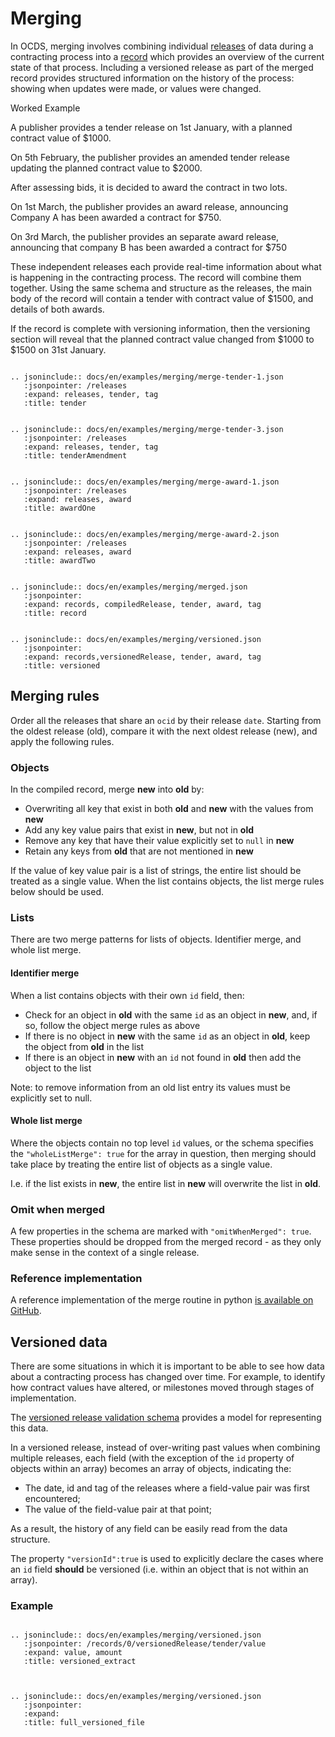 # Merging 

In OCDS, merging involves combining individual [releases](../getting_started/releases_and_records.md) of data during a contracting process into a [record](../getting_started/releases_and_records.md) which provides an overview of the current state of that process. Including a versioned release as part of the merged record provides structured information on the history of the process: showing when updates were made, or values were changed. 

<div class="example hint" markdown=1>

<p class="first admonition-title">Worked Example</p>

A publisher provides a tender release on 1st January, with a planned contract value of $1000.

On 5th February, the publisher provides an amended tender release updating the planned contract value to $2000.

After assessing bids, it is decided to award the contract in two lots.

On 1st March, the publisher provides an award release, announcing Company A has been awarded a contract for $750.

On 3rd March, the publisher provides an separate award release, announcing that company B has been awarded a contract for $750

These independent releases each provide real-time information about what is happening in the contracting process. The record will combine them together. Using the same schema and structure as the releases, the main body of the record will contain a tender with contract value of $1500, and details of both awards.

If the record is complete with versioning information, then the versioning section will reveal that the planned contract value changed from $1000 to $1500 on 31st January.

```eval_rst

.. jsoninclude:: docs/en/examples/merging/merge-tender-1.json
   :jsonpointer: /releases
   :expand: releases, tender, tag
   :title: tender

```

```eval_rst

.. jsoninclude:: docs/en/examples/merging/merge-tender-3.json
   :jsonpointer: /releases
   :expand: releases, tender, tag
   :title: tenderAmendment

```

```eval_rst

.. jsoninclude:: docs/en/examples/merging/merge-award-1.json
   :jsonpointer: /releases
   :expand: releases, award
   :title: awardOne

```

```eval_rst

.. jsoninclude:: docs/en/examples/merging/merge-award-2.json
   :jsonpointer: /releases
   :expand: releases, award
   :title: awardTwo

```

```eval_rst

.. jsoninclude:: docs/en/examples/merging/merged.json
   :jsonpointer: 
   :expand: records, compiledRelease, tender, award, tag
   :title: record

```

```eval_rst

.. jsoninclude:: docs/en/examples/merging/versioned.json
   :jsonpointer: 
   :expand: records,versionedRelease, tender, award, tag
   :title: versioned

```

</div>

## Merging rules

Order all the releases that share an ```ocid``` by their release ```date```. Starting from the oldest release (old), compare it with the next oldest release (new), and apply the following rules.

### Objects

In the compiled record, merge **new** into **old** by:

* Overwriting all key that exist in both **old** and **new** with the values from **new**
* Add any key value pairs that exist in **new**, but not in **old**
* Remove any key that have their value explicitly set to ```null``` in **new**
* Retain any keys from **old** that are not mentioned in **new**

If the value of key value pair is a list of strings, the entire list should be treated as a single value. When the list contains objects, the list merge rules below should be used.

### Lists

There are two merge patterns for lists of objects. Identifier merge, and whole list merge. 

#### Identifier merge

When a list contains objects with their own ```id``` field, then:

* Check for an object in **old** with the same ```id``` as an object in **new**, and, if so, follow the object merge rules as above
* If there is no object in **new** with the same ```id``` as an object in **old**, keep the object from **old** in the list
* If there is an object in **new** with an ```id``` not found in **old** then add the object to the list

Note: to remove information from an old list entry its values must be explicitly set to null. 

#### Whole list merge

Where the objects contain no top level ```id``` values, or the schema specifies the ```"wholeListMerge": true``` for the array in question, then merging should take place by treating the entire list of objects as a single value. 

I.e. if the list exists in **new**, the entire list in **new** will overwrite the list in **old**. 

### Omit when merged

A few properties in the schema are marked with ```"omitWhenMerged": true```. These properties should be dropped from the merged record - as they only make sense in the context of a single release. 

### Reference implementation

A reference implementation of the merge routine in python [is available on GitHub](https://github.com/open-contracting/ocds-merge). 

## Versioned data

There are some situations in which it is important to be able to see how data about a contracting process has changed over time. For example, to identify how contract values have altered, or milestones moved through stages of implementation. 

The [versioned release validation schema](../../versioned-release-validation-schema.json) provides a model for representing this data.

In a versioned release, instead of over-writing past values when combining multiple releases, each field (with the exception of the ```id``` property of objects within an array) becomes an array of objects, indicating the:

* The date, id and tag of the releases where a field-value pair was first encountered;
* The value of the field-value pair at that point;

As a result, the history of any field can be easily read from the data structure.

The property ```"versionId":true``` is used to explicitly declare the cases where an ```id``` field **should** be versioned (i.e. within an object that is not within an array). 

### Example

```eval_rst

.. jsoninclude:: docs/en/examples/merging/versioned.json
   :jsonpointer: /records/0/versionedRelease/tender/value
   :expand: value, amount
   :title: versioned_extract
   
```

```eval_rst

.. jsoninclude:: docs/en/examples/merging/versioned.json
   :jsonpointer: 
   :expand: 
   :title: full_versioned_file
   
```

